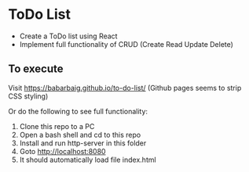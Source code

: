 # ToDo List

* Create a ToDo list using React  
* Implement full functionality of CRUD (Create Read Update Delete) 

## To execute

Visit <https://babarbaig.github.io/to-do-list/> (Github pages seems to strip CSS styling)

Or do the following to see full functionality:
1. Clone this repo to a PC
2. Open a bash shell and cd to this repo
3. Install and run http-server in this folder
4. Goto <http://localhost:8080>
5. It should automatically load file index.html

